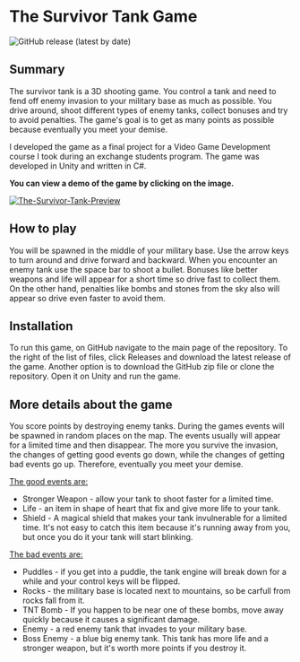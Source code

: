 # The Survivor Tank Game 
![GitHub release (latest by date)](https://img.shields.io/github/v/release/tomerlieber/Unity-Game-The-Survivor-Tank)

## Summary
The survivor tank is a 3D shooting game. You control a tank and need to fend off enemy invasion to your military base as much as possible.
You drive around, shoot different types of enemy tanks, collect bonuses and try to avoid penalties.
The game's goal is to get as many points as possible because eventually you meet your demise.

I developed the game as a final project for a Video Game Development course I took during an exchange students program. The game was developed in Unity and written in C#.

**You can view a demo of the game by clicking on the image.**

<a href="https://youtu.be/_-J7x1lHj-8"><img src="https://i.ibb.co/r4BqbP2/The-Survivor-Tank-Preview.png" alt="The-Survivor-Tank-Preview" border="0"></a>

## How to play
You will be spawned in the middle of your military base. Use the arrow keys to turn around and drive forward and backward. When you encounter an enemy tank use the space bar to shoot a bullet. Bonuses like better weapons and life will appear for a short time so drive fast to collect them. On the other hand, penalties like bombs and stones from the sky also will appear so drive even faster to avoid them.

## Installation
To run this game, on GitHub navigate to the main page of the repository. To the right of the list of files, click Releases and download the latest release of the game. Another option is to download the GitHub zip file or clone the repository. Open it on Unity and run the game.

## More details about the game
You score points by destroying enemy tanks. During the games events will be spawned in random places on the map. The events usually will appear for a limited time and then disappear. The more you survive the invasion, the changes of getting good events go down, while the changes of getting bad events go up. Therefore, eventually you meet your demise. 

<ins>The good events are:</ins>
- Stronger Weapon - allow your tank to shoot faster for a limited time.
- Life - an item in shape of heart that fix and give more life to your tank.
- Shield - A magical shield that makes your tank invulnerable for a limited time. It's not easy to catch this item because it's running away from you, but once you do it your tank will start blinking.

<ins>The bad events are:</ins>
- Puddles - if you get into a puddle, the tank engine will break down for a while and your control keys will be flipped.
- Rocks - the military base is located next to mountains, so be carfull from rocks fall from it.
- TNT Bomb - If you happen to be near one of these bombs, move away quickly because it causes a significant damage.
- Enemy - a red enemy tank that invades to your military base.
- Boss Enemy - a blue big enemy tank. This tank has more life and a stronger weapon, but it's worth more points if you destroy it.
